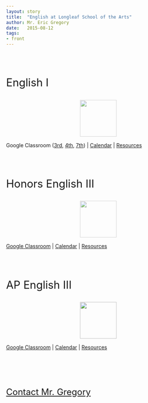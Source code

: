 ```yaml
---
layout: story
title:  "English at Longleaf School of the Arts"
author: Mr. Eric Gregory
date:   2015-08-12
tags: 
- front
---
```


<p style="font-size:22pt; padding-top:50px;">English I</p>
<img src="{{ "/images/9.png" | prepend: site.baseurl }}" style="width: 100px; display:block; margin-left:auto; margin-right:auto; margin-top:15px;margin-bottom:15px; opacity:0.7;">
Google Classroom (<a href="https://classroom.google.com/u/0/c/MTg0MTU1NTI5">3rd</a>, <a href="https://classroom.google.com/u/0/c/MTg0MTU1MTg4">4th</a>, <a href="https://classroom.google.com/u/0/c/MTg0MTUxODU3">7th</a>) | <a href="https://www.google.com/calendar/embed?src=longleafschool.com_oi8o6qitoke2rsugh0696nnbhk%40group.calendar.google.com&ctz=America/New_York">Calendar</a> | <a href="https://drive.google.com/folderview?id=0ByfnWK8S0C7NfkhRdEZ0T0ROZHZpUkhEczRuZmNVdUtMa0RHeFBfTHBzQUFSVnNSZlBZT00&usp=sharing">Resources</a>

<p style="font-size:22pt; padding-top:50px;">Honors English III</p>
<img src="{{ "/images/flag.jpg" | prepend: site.baseurl }}" style="width: 100px; display:block; margin-left:auto; margin-right:auto; margin-top:15px;margin-bottom:15px; opacity:0.7;">
<a href="https://classroom.google.com/u/0/c/MTg0MTU3MDk5">Google Classroom</a> | <a href="https://www.google.com/calendar/embed?src=longleafschool.com_toohb57qff9ih95v6hh27oi1pg%40group.calendar.google.com&ctz=America/New_York">Calendar</a> | <a href="https://drive.google.com/folderview?id=0ByfnWK8S0C7NfmptSzdURlk3ZGwxSzE4dV90aHl1MF9VUk5iM2QzTnhnRHJTVE9vanE5Zlk&usp=sharing">Resources</a>

<p style="font-size:22pt; padding-top:50px;">AP English III</p>
<img src="{{ "/images/ap.jpg" | prepend: site.baseurl }}" style="width: 100px; display:block; margin-left:auto; margin-right:auto; margin-top:15px;margin-bottom:15px; opacity:1.0;">
<a href="https://classroom.google.com/u/0/c/MTgzMzQ0MDk3">Google Classroom</a> | <a href="https://www.google.com/calendar/embed?src=longleafschool.com_d2ng6qgogt6l72k7e2q45bgq7s%40group.calendar.google.com&ctz=America/New_York">Calendar</a> | <a href="https://drive.google.com/folderview?id=0ByfnWK8S0C7NflBwNnlaRUNIcUt3bUFtcmc1WGFKR3g3SGhZbG96eGFwUlRWQWx5cW9XWW8&usp=sharing">Resources</a>

<p style="font-size:18pt; padding-top:75px;">
<a href="https://docs.google.com/forms/d/1gaf6SF4qjZ-JVWDZEtj7kpDEVQHvTQcnPpBx4uixAQg/viewform">Contact Mr. Gregory</a>
</p>